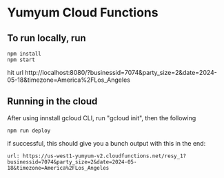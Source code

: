 # Yumyum Cloud Functions

## To run locally, run

```
npm install
npm start
```

hit url
http://localhost:8080/?businessid=7074&party_size=2&date=2024-05-18&timezone=America%2FLos_Angeles

## Running in the cloud

After using innstall gcloud CLI, run "gcloud init", then the following

```
npm run deploy
```

if successful, this should give you a bunch output with this in the end:

```
url: https://us-west1-yumyum-v2.cloudfunctions.net/resy_1?businessid=7074&party_size=2&date=2024-05-18&timezone=America%2FLos_Angeles
```
